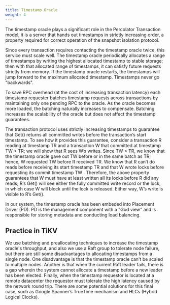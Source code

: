 ```yaml
---
title: Timestamp Oracle
weight: 4
---
```


The timestamp oracle plays a significant role in the Percolator Transaction model, it is a server that hands out timestamps in strictly increasing order, a property required for correct operation of the snapshot isolation protocol.

Since every transaction requires contacting the timestamp oracle twice, this service must scale well. The timestamp oracle periodically allocates a range of timestamps by writing the highest allocated timestamp to stable storage; then with that allocated range of timestamps, it can satisfy future requests strictly from memory. If the timestamp oracle restarts, the timestamps will jump forward to the maximum allocated timestamp. Timestamps never go "backwards".

To save RPC overhead (at the cost of increasing transaction latency) each timestamp requester batches timestamp requests across transactions by maintaining only one pending RPC to the oracle. As the oracle becomes more loaded, the batching naturally increases to compensate. Batching increases the scalability of the oracle but does not affect the timestamp guarantees.

The transaction protocol uses strictly increasing timestamps to guarantee that Get() returns all committed writes before the transaction’s start timestamp. To see how it provides this guarantee, consider a transaction R reading at timestamp TR and a transaction W that committed at timestamp TW < TR; we will show that R sees W’s writes. Since TW < TR, we know that the timestamp oracle gave out TW before or in the same batch as TR; hence, W requested TW before R received TR. We know that R can’t do reads before receiving its start timestamp TR and that W wrote locks before requesting its commit timestamp TW . Therefore, the above property guarantees that W must have at least written all its locks before R did any reads; R’s Get() will see either the fully committed write record or the lock, in which case W will block until the lock is released. Either way, W’s write is visible to R’s Get().

In our system, the timestamp oracle has been embeded into Placement Driver (PD). PD is the management component with a "God view" and is responsible for storing metadata and conducting load balancing.

## Practice in TiKV

We use batching and preallocating techniques to increase the timestamp oracle's throughput, and also we use a Raft group to tolerate node failure, but there are still some disadvantages to allocating timestamps from a single node. One disadvantage is that the timestamp oracle can't be scaled to multiple nodes. Another is that when the current Raft leader fails, there is a gap wherein the system cannot allocate a  timestamp before a new leader has been elected. Finally, when the timestamp requestor is located at a remote datacenter the requestor must tolerate the high latency caused by the network round trip. There are some potential solutions for this final case, such as Google Spanner’s TrueTime mechanism and HLCs (Hybrid Logical Clocks).
